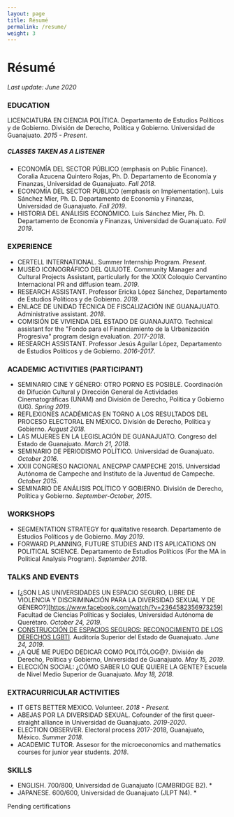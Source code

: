 ```yaml
---
layout: page
title: Résumé
permalink: /resume/
weight: 3
---
```


# Résumé 

*Last update: June 2020*

### EDUCATION

LICENCIATURA EN CIENCIA POLÍTICA. Departamento de Estudios Políticos y de Gobierno. División de Derecho, Política y Gobierno. Universidad de Guanajuato. *2015 - Present*.

##### *CLASSES TAKEN AS A LISTENER*

- ECONOMÍA DEL SECTOR PÚBLICO (emphasis on Public Finance). Coralia Azucena Quintero Rojas, Ph. D. Departamento de Economía y Finanzas, Universidad de Guanajuato. *Fall 2018*.
- ECONOMÍA DEL SECTOR PÚBLICO (emphasis on Implementation). Luis Sánchez Mier, Ph. D. Departamento de Economía y Finanzas, Universidad de Guanajuato. *Fall 2019*.
- HISTORIA DEL ANÁLISIS ECONÓMICO. Luis Sánchez Mier, Ph. D. Departamento de Economía y Finanzas, Universidad de Guanajuato. *Fall 2019*.

### EXPERIENCE

- CERTELL INTERNATIONAL. Summer Internship Program. *Present*.
- MUSEO ICONOGRÁFICO DEL QUIJOTE. Community Manager and Cultural Projects Assistant, particularly for the XXIX Coloquio Cervantino Internacional PR and diffusion team. *2019*.
- RESEARCH ASSISTANT. Professor Ericka López Sánchez, Departamento de Estudios Políticos y de Gobierno. *2019*.
- ENLACE DE UNIDAD TÉCNICA DE FISCALIZACIÓN INE GUANAJUATO. Administrative assistant. *2018*.
- COMISIÓN DE VIVIENDA DEL ESTADO DE GUANAJUATO. Technical assistant for the "Fondo para el Financiamiento de la Urbanización Progresiva" program design evaluation. *2017-2018*.
- RESEARCH ASSISTANT. Professor Jesús Aguilar López, Departamento de Estudios Políticos y de Gobierno. *2016-2017*.

### ACADEMIC ACTIVITIES (PARTICIPANT)

- SEMINARIO CINE Y GÉNERO: OTRO PORNO ES POSIBLE. Coordinación de Difución Cultural y Dirección General de Actividades Cinematográficas (UNAM) and División de Derecho, Política y Gobierno (UG). *Spring 2019*.
- REFLEXIONES ACADÉMICAS EN TORNO A LOS RESULTADOS DEL PROCESO ELECTORAL EN MÉXICO.  División de Derecho, Política y Gobierno. *August 2018*.
- LAS MUJERES EN LA LEGISLACIÓN DE GUANAJUATO. Congreso del Estado de Guanajuato. *March 21, 2018*.
- SEMINARIO DE PERIODISMO POLÍTICO. Universidad de Guanajuato. *October 2016*.
- XXIII CONGRESO NACIONAL ANECPAP CAMPECHE 2015. Universidad Autónoma de Campeche and Instituto de la Juventud de Campeche. *October 2015*.
- SEMINARIO DE ANÁLISIS POLÍTICO Y GOBIERNO. División de Derecho, Política y Gobierno. *September-October, 2015*.

### WORKSHOPS

- SEGMENTATION STRATEGY for qualitative research. Departamento de Estudios Políticos y de Gobierno. *May 2019*.
- FORWARD PLANNING, FUTURE STUDIES AND ITS APLICATIONS ON POLITICAL SCIENCE. Departamento de Estudios Políticos (For the MA in Political Analysis Program). *September 2018*.

### TALKS AND EVENTS

- [¿SON LAS UNIVERSIDADES UN ESPACIO SEGURO, LIBRE DE VIOLENCIA Y DISCRIMINACIÓN PARA LA DIVERSIDAD SEXUAL Y DE GÉNERO?][https://www.facebook.com/watch/?v=2364582356973259] Facultad de Ciencias Políticas y Sociales, Universidad Autónoma de Querétaro. *October 24, 2019*.
- [CONSTRUCCIÓN DE ESPACIOS SEGUROS: RECONOCIMIENTO DE LOS DERECHOS LGBTI](https://www.aseg.gob.mx/noticias/2019/06/brindan-conferencia-construccion-de-espacios-seguros-reconocimiento-de-los-derechos-lgbti-a-miembros-de-aseg/). Auditoría Superior del Estado de Guanajuato. *June 24, 2019*.
- ¿A QUÉ ME PUEDO DEDICAR COMO POLITÓLOG@?. División de Derecho, Política y Gobierno, Universidad de Guanajuato. *May 15, 2019*.
- ELECCIÓN SOCIAL: ¿CÓMO SABER LO QUE QUIERE LA GENTE? Escuela de Nivel Medio Superior de Guanajuato. *May 18, 2018*.

### EXTRACURRICULAR ACTIVITIES

- IT GETS BETTER MEXICO. Volunteer. *2018 - Present.*
- ABEJAS POR LA DIVERSIDAD SEXUAL. Cofounder of the first queer-straight alliance in Universidad de Guanajuato. *2019-2020*.
- ELECTION OBSERVER. Electoral process 2017-2018, Guanajuato, México. *Summer 2018*.
- ACADEMIC TUTOR. Assesor for the microeconomics and mathematics courses for junior year students. *2018*.

### SKILLS

- ENGLISH. 700/800, Universidad de Guanajuato (CAMBRIDGE B2). *
- JAPANESE. 600/600, Universidad de Guanajuato (JLPT N4). *

Pending certifications



